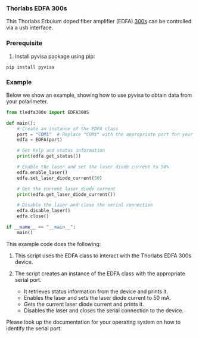 ### **Thorlabs EDFA 300s**
This Thorlabs Erbuium doped fiber amplifier (EDFA) [300s](https://www.thorlabs.de/thorproduct.cfm?partnumber=EDFA300S) can be controlled via a usb interface.

### **Prerequisite**
1. Install pyvisa package using pip:
```shell
pip install pyvisa
```

### **Example**
Below we show an example, showing how to use pyvisa to obtain data from your polarimeter.

```python
from tledfa300s import EDFA300S

def main():
    # Create an instance of the EDFA class
    port = "COM1"  # Replace "COM1" with the appropriate port for your system
    edfa = EDFA(port)

    # Get help and status information
    print(edfa.get_status())

    # Enable the laser and set the laser diode current to 50%
    edfa.enable_laser()
    edfa.set_laser_diode_current(50)

    # Get the current laser diode current
    print(edfa.get_laser_diode_current())

    # Disable the laser and close the serial connection
    edfa.disable_laser()
    edfa.close()

if __name__ == "__main__":
    main()


```

This example code does the following:

1. This script uses the EDFA class to interact with the Thorlabs EDFA 300s device.

2. The script creates an instance of the EDFA class with the appropriate serial port.
    - It retrieves status information from the device and prints it.
    - Enables the laser and sets the laser diode current to 50 mA.
    - Gets the current laser diode current and prints it.
    - Disables the laser and closes the serial connection to the device.

Please look up the documentation for your operating system on how to identify the serial port.
